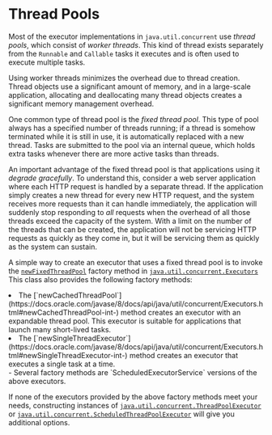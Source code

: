 
# Thread Pools

Most of the executor implementations in `java.util.concurrent` use *thread pools*, which consist of *worker threads*. This kind of thread exists separately from the `Runnable` and `Callable` tasks it executes and is often used to execute multiple tasks.

Using worker threads minimizes the overhead due to thread creation. Thread objects use a significant amount of memory, and in a large-scale application, allocating and deallocating many thread objects creates a significant memory management overhead.

One common type of thread pool is the *fixed thread pool*. This type of pool always has a specified number of threads running; if a thread is somehow terminated while it is still in use, it is automatically replaced with a new thread. Tasks are submitted to the pool via an internal queue, which holds extra tasks whenever there are more active tasks than threads.

An important advantage of the fixed thread pool is that applications using it *degrade gracefully*. To understand this, consider a web server application where each HTTP request is handled by a separate thread. If the application simply creates a new thread for every new HTTP request, and the system receives more requests than it can handle immediately, the application will suddenly stop responding to *all* requests when the overhead of all those threads exceed the capacity of the system. With a limit on the number of the threads that can be created, the application will not be servicing HTTP requests as quickly as they come in, but it will be servicing them as quickly as the system can sustain.

A simple way to create an executor that uses a fixed thread pool is to invoke the 
[`newFixedThreadPool`](https://docs.oracle.com/javase/8/docs/api/java/util/concurrent/Executors.html#newFixedThreadPool-int-) factory method in 
[`java.util.concurrent.Executors`](https://docs.oracle.com/javase/8/docs/api/java/util/concurrent/Executors.html) This class also provides the following factory methods:

<li>The 
[`newCachedThreadPool`](https://docs.oracle.com/javase/8/docs/api/java/util/concurrent/Executors.html#newCachedThreadPool-int-) method creates an executor with an expandable thread pool. This executor is suitable for applications that launch many short-lived tasks.</li>
<li>The 
[`newSingleThreadExecutor`](https://docs.oracle.com/javase/8/docs/api/java/util/concurrent/Executors.html#newSingleThreadExecutor-int-) method creates an executor that executes a single task at a time.</li>
- Several factory methods are `ScheduledExecutorService` versions of the above executors.

If none of the executors provided by the above factory methods meet your needs, constructing instances of 
[`java.util.concurrent.ThreadPoolExecutor`](https://docs.oracle.com/javase/8/docs/api/java/util/concurrent/ThreadPoolExecutor.html) or 
[`java.util.concurrent.ScheduledThreadPoolExecutor`](https://docs.oracle.com/javase/8/docs/api/java/util/concurrent/ScheduledThreadPoolExecutor.html) will give you additional options.

